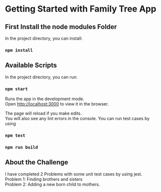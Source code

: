 # Getting Started with Family Tree App

## First Install the node modules Folder

In the project directory, you can install:

### `npm install`

## Available Scripts

In the project directory, you can run:

### `npm start`

Runs the app in the development mode.\
Open [http://localhost:3000](http://localhost:3000) to view it in the browser.

The page will reload if you make edits.\
You will also see any lint errors in the console.
You can run test cases by using

### `npm test`

### `npm run build`

## About the Challenge

I have completed 2 Problems with some unit test cases by using jest.\
Problem 1: Finding brothers and sisters\
Problem 2: Adding a new born child to mothers.
